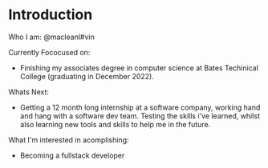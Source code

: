 # Introduction 
Who I am: @macleanl#vin

Currently Fococused on: 
- Finishing my associates degree in computer science at Bates Techinical College (graduating in December 2022). 

Whats Next: 
- Getting a 12 month long internship at a software company, working hand and hang with a software dev team. Testing the skills i've learned, whilst also learning new tools and skills to help me in the future.

What I'm interested in acomplishing:
- Becoming a fullstack developer
